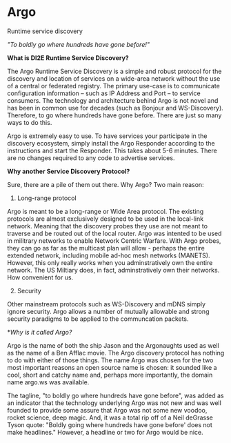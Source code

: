 # Argo
Runtime service discovery

*"To boldly go where hundreds have gone before!"*

**What is DI2E Runtime Service Discovery?**

The Argo Runtime Service Discovery is a simple and robust protocol for the discovery and location of services on a wide-area network without the use of a central or federated registry.  The primary use-case is to communicate configuration information – such as IP Address and Port – to service consumers.  The technology and architecture behind Argo is not novel and has been in common use for decades (such as Bonjour and WS-Discovery).  Therefore, to go where hundreds have gone before.  There are just so many ways to do this.

Argo is extremely easy to use.  To have services your participate in the discovery ecosystem, simply install the Argo Responder according to the instructions and start the Responder.  This takes about 5-6 minutes.  There are no changes required to any code to advertise services.

**Why another Service Discovery Protocol?**

Sure, there are a pile of them out there.  Why Argo?  Two main reason:

1. Long-range protocol

Argo is meant to be a long-range or Wide Area protocol.  The existing protocols are almost exclusively designed to be used in the local-link network.  Meaning that the discovery probes they use are not meant to traverse and be routed out of the local router.  Argo was intented to be used in militrary networks to enable Network Centric Warfare.  With Argo probes, they can go as far as the multicast plan will allow - perhaps the entire extended network, including mobile ad-hoc mesh networks (MANETS).  However, this only really works when you adminstratively own the entire network.  The US Miltiary does, in fact, adminstratively own their networks.  How convenient for us.

2. Security

Other mainstream protocols such as WS-Discovery and mDNS simply ignore security.  Argo allows a number of mutually allowable and strong security paradigms to be applied to the communcation packets.

**Why is it called Argo?*

Argo is the name of both the ship Jason and the Argonaughts used as well as the name of a Ben Afflac movie.  The Argo discovery protocol has nothing to do with either of those things.  The name Argo was chosen for the two most important reasons an open source name is chosen: it sounded like a cool, short and catchy name and, perhaps more importantly, the domain name argo.ws was available.

The tagline, "to boldly go where hundreds have gone before", was added as an indicator that the technology underlying Argo was not new and was well founded to provide some assure that Argo was not some new voodoo, rocket science, deep magic.  And, it was a total rip off of a Neil deGrasse Tyson quote: "Boldly going where hundreds have gone before' does not make headlines."  However, a headline or two for Argo would be nice.
